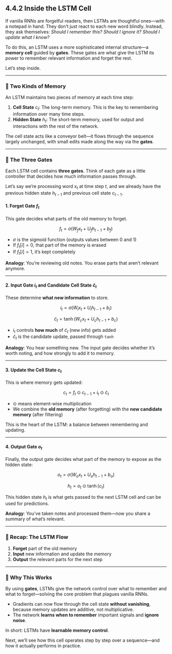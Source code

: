 

## **4.4.2 Inside the LSTM Cell**

If vanilla RNNs are forgetful readers, then LSTMs are thoughtful ones—with a notepad in hand. They don’t just react to each new word blindly. Instead, they ask themselves: *Should I remember this? Should I ignore it? Should I update what I know?*

To do this, an LSTM uses a more sophisticated internal structure—a **memory cell** guided by **gates**. These gates are what give the LSTM its power to remember relevant information and forget the rest.

Let’s step inside.

---

### 🧠 Two Kinds of Memory

An LSTM maintains two pieces of memory at each time step:

1. **Cell State** $c_t$: The long-term memory. This is the key to remembering information over many time steps.
2. **Hidden State** $h_t$: The short-term memory, used for output and interactions with the rest of the network.

The cell state acts like a conveyor belt—it flows through the sequence largely unchanged, with small edits made along the way via the **gates**.

---

### 🔐 The Three Gates

Each LSTM cell contains **three gates**. Think of each gate as a little controller that decides how much information passes through.

Let’s say we’re processing word $x_t$ at time step $t$, and we already have the previous hidden state $h_{t-1}$ and previous cell state $c_{t-1}$.

#### 1. **Forget Gate** $f_t$

This gate decides what parts of the old memory to forget.

$$
f_t = \sigma(W_f x_t + U_f h_{t-1} + b_f)
$$

* $\sigma$ is the sigmoid function (outputs values between 0 and 1)
* If $f_t[i] = 0$, that part of the memory is erased
* If $f_t[i] = 1$, it’s kept completely

**Analogy**: You’re reviewing old notes. You erase parts that aren’t relevant anymore.

---

#### 2. **Input Gate** $i_t$ and Candidate Cell State $\tilde{c}_t$

These determine **what new information** to store.

$$
i_t = \sigma(W_i x_t + U_i h_{t-1} + b_i)
$$

$$
\tilde{c}_t = \tanh(W_c x_t + U_c h_{t-1} + b_c)
$$

* $i_t$ controls **how much** of $\tilde{c}_t$ (new info) gets added
* $\tilde{c}_t$ is the candidate update, passed through `tanh`

**Analogy**: You hear something new. The input gate decides whether it’s worth noting, and how strongly to add it to memory.

---

#### 3. **Update the Cell State** $c_t$

This is where memory gets updated:

$$
c_t = f_t \odot c_{t-1} + i_t \odot \tilde{c}_t
$$

* $\odot$ means element-wise multiplication
* We combine the **old memory** (after forgetting) with the **new candidate memory** (after filtering)

This is the heart of the LSTM: a balance between remembering and updating.

---

#### 4. **Output Gate** $o_t$

Finally, the output gate decides what part of the memory to expose as the hidden state:

$$
o_t = \sigma(W_o x_t + U_o h_{t-1} + b_o)
$$

$$
h_t = o_t \odot \tanh(c_t)
$$

This hidden state $h_t$ is what gets passed to the next LSTM cell and can be used for predictions.

**Analogy**: You’ve taken notes and processed them—now you share a summary of what’s relevant.

---

### 🧩 Recap: The LSTM Flow

1. **Forget** part of the old memory
2. **Input** new information and update the memory
3. **Output** the relevant parts for the next step

---

### 🔄 Why This Works

By using **gates**, LSTMs give the network control over what to remember and what to forget—solving the core problem that plagues vanilla RNNs.

* Gradients can now flow through the cell state **without vanishing**, because memory updates are additive, not multiplicative.
* The network **learns when to remember** important signals and **ignore noise**.

In short: LSTMs have **learnable memory control**.

Next, we’ll see how this cell operates step by step over a sequence—and how it actually performs in practice.


